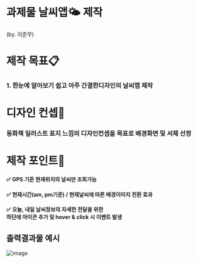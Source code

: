 # 과제물 날씨앱🌤 제작
(by. 이준무)
# 제작 목표📋
### 1. 한눈에 알아보기 쉽고 아주 간결한디자인의 날씨앱 제작

# 디자인 컨셉🎨
### 동화책 일러스트 표지 느낌의 디자인컨셉을 목표로 배경화면 및 서체 선정

# 제작 포인트🔎
#### ✅ GPS 기준 현재위치의 날씨만 조회가능
#### ✅ 현재시간(am, pm기준) / 현재날씨에 따른 배경이미지 전환 효과
#### ✅ 오늘, 내일 날씨정보의 자세한 전달을 위한 <br> 하단에 아이콘 추가 및 hover & click 시 이벤트 발생

## 출력결과물 예시
![image](https://user-images.githubusercontent.com/113665599/207790911-770a998d-c411-4bae-86be-853f34e81daf.png)
